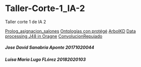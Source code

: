 # Taller-Corte-1_IA-2
Taller corte 1 de IA 2

<a href="https://github.com/DaviSanabria/Prolog_asignacion_salones">Prolog_asignacion_salones<a>
<a href="https://github.com/DaviSanabria/Ontologias-protege">Ontologías con protégé<a>
<a href="https://github.com/DaviSanabria/ArbolKD">ArbolKD<a>
<a href="https://github.com/DaviSanabria/j48-Orange">Data processing J48 in Oragne<a>
<a href="https://github.com/DaviSanabria/ConvolucionRepujado">ConvolucionRepujado<a>
  

<h5> Jose David Sanabria Aponte 20171020044</h5>
<h5> Luisa Maria Lugo FLórez 20182020103 </h5>
